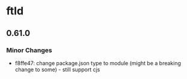# ftld

## 0.61.0

### Minor Changes

- f8ffe47: change package.json type to module (might be a breaking change to some) - still support cjs

